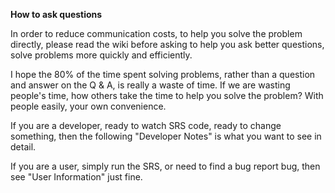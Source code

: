 **How to ask questions**

In order to reduce communication costs, to help you solve the problem directly, please read the wiki before asking to help you ask better questions, solve problems more quickly and efficiently.

I hope the 80% of the time spent solving problems, rather than a question and answer on the Q & A, is really a waste of time. If we are wasting people's time, how others take the time to help you solve the problem? With people easily, your own convenience.

If you are a developer, ready to watch SRS code, ready to change something, then the following "Developer Notes" is what you want to see in detail.

If you are a user, simply run the SRS, or need to find a bug report bug, then see "User Information" just fine.